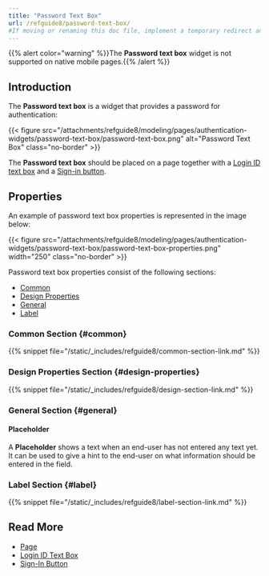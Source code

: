 ```yaml
---
title: "Password Text Box"
url: /refguide8/password-text-box/
#If moving or renaming this doc file, implement a temporary redirect and let the respective team know they should update the URL in the product. See Mapping to Products for more details.
---
```


{{% alert color="warning" %}}The **Password text box** widget is not supported on native mobile pages.{{% /alert %}}

## Introduction

The **Password text box** is a widget that provides a password for authentication:

{{< figure src="/attachments/refguide8/modeling/pages/authentication-widgets/password-text-box/password-text-box.png" alt="Password Text Box" class="no-border" >}}

The **Password text box** should be placed on a page together with a [Login ID text box](/refguide8/login-id-text-box/) and a [Sign-in button](/refguide8/sign-in-button/).

## Properties

An example of password text box properties is represented in the image below:

{{< figure src="/attachments/refguide8/modeling/pages/authentication-widgets/password-text-box/password-text-box-properties.png"   width="250"  class="no-border" >}}

Password text box properties consist of the following sections:

* [Common](#common) 
* [Design Properties](#design-properties)
* [General](#general)
* [Label](#label)

### Common Section {#common}

{{% snippet file="/static/_includes/refguide8/common-section-link.md" %}}

### Design Properties Section {#design-properties}

{{% snippet file="/static/_includes/refguide8/design-section-link.md" %}}

### General Section {#general}

#### Placeholder

A **Placeholder** shows a text when an end-user has not entered any text yet. It can be used to give a hint to the end-user on what information should be entered in the field.

### Label Section {#label}

{{% snippet file="/static/_includes/refguide8/label-section-link.md" %}}

## Read More

* [Page](/refguide8/page/)
* [Login ID Text Box](/refguide8/login-id-text-box/)
* [Sign-In Button](/refguide8/sign-in-button/)
